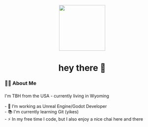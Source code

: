 <div align="center">
  <img height="150" src="https://media.giphy.com/media/v1.Y2lkPTc5MGI3NjExcG1jcGpxb3ppMXllaGF2b3U1bDc3eGVleXByZHgwZHR0NTZ6dTVldCZlcD12MV9naWZzX3NlYXJjaCZjdD1n/bGgsc5mWoryfgKBx1u/giphy.gif"  />
</div>

###

<h1 align="center">hey there 👋</h1>

###

<h3 align="left">👩‍💻  About Me</h3>

###

<p align="left">I'm TBH from the USA - currently living in Wyoming <br><br>- 🔭 I’m working as Unreal Engine/Godot Developer<br>- 📚 I'm currently learning Git (yikes)<br>- ⚡ In my free time I code, but I also enjoy a nice chai here and there</p>

###
